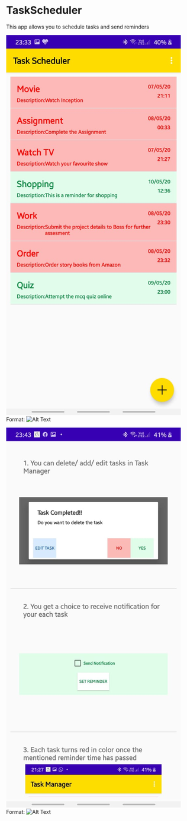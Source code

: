 # TaskScheduler

This app allows you to schedule tasks and send reminders

![GitHub Logo](/Screenshots/ssa.jpeg)
Format: ![Alt Text](url)

![GitHub Logo](/Screenshots/ssb.jpeg)
Format: ![Alt Text](url)
